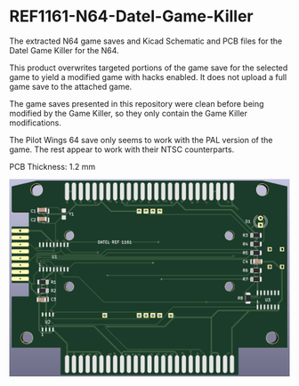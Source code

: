 # REF1161-N64-Datel-Game-Killer
The extracted N64 game saves and Kicad Schematic and PCB files for the Datel Game Killer for the N64.

This product overwrites targeted portions of the game save for the selected game to yield a modified game with hacks enabled. It does not upload a full game save to the attached game.

The game saves presented in this repository were clean before being modified by the Game Killer, so they only contain the Game Killer modifications.

The Pilot Wings 64 save only seems to work with the PAL version of the game. The rest appear to work with their NTSC counterparts.

PCB Thickness: 1.2 mm

![image](https://github.com/RWeick/REF1161-N64-Datel-Game-Killer/blob/main/REF1161.png)
